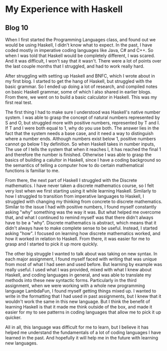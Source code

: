 # My Experience with Haskell
## Blog 10

When I first started the Programming Languages class, and found out we would be using Haskell, I didn't know what to expect.
In the past, I have coded mostly in imperative coding languages like Java, C# and C++. So when I was told that Haskell would be completely different, I was scared.
And it was difficult, I won't say that it wasn't. There were a lot of points over the last couple months that I struggled, and had to work really hard.

After struggling with setting up Haskell and BNFC, which I wrote about in my first blog. I started to get the hang of Haskell, but struggled with the basic grammar.
So I ended up doing a lot of research, and compiled notes on basic Haskell grammar, some of which I also shared in earlier blogs. From there, we went on to build a basic
calculator in Haskell. This was my first real test.

The first thing I had to make sure I understood was Haskell's native number system. I was able to grasp the concept of natural numbers represented by S and O, but struggled more with positive numbers, represented by T and I.
If T and I were both equal to 1, why do you use both. The answer lies in the fact that the system needs a base case, and it need a way to distinguish where a number ends. Although numbers exist below 1, positive numbers cannot go below 1 by definition.
So when Haskell takes in number inputs, The use of I tells the system that when it reaches I, it has reached the final 1 and therefore the number is finished. Otherwise I was able to grasp the basics of building a calultor in Haskell, since I have
a coding background so the semantics of telling a computer how to do certain mathematical functions is familiar to me.

From there, the next part of Haskell I struggled with the Discrete mathematics. I have never taken a discrete mathematics course, so I felt very lost when we first starting using it while learning Haskell.
Similarly to how I struggled to transition from imperative languages to Haskell, I struggled with changing my thinking from concrete to discrete mathematics. Similar to the issue I had with positive numbers, I
found myself constantly asking "why" something was the way it was. But what helped me overcome that, and what I continued to remind myself was that there didn't always have to be a "why". Discrete mathematics is abstract,
which means that it didn't always have to make complete sense to be useful. Instead, I started asking "how". I focused on learning how discrete mathematics worked, and how it worked in relation to Haskell. From there, it was easier for
me to grasp and I started to pick it up more quickly.

The other big struggle I wanted to talk about was taking on new syntax. In each major assignment, I found myself faced with writing that was unique from most of what I had seen and used before.
But learning by example was really useful. I used what I was provided, mixed with what I knew about Haskell, and coding languages in general, and was able to translate my methods into these new syntactic forms.
Particularly in the third assignment, when we were working with a whole new programming language LambdaFun, I found myself getting things mixed up. I wanted to write in the formatting that I had used in past assignments,
but I knew that it wouldn't work the same in this new language. But I think the benefit of learning Haskell is that it made me think outside of the box, and made it easier for my to see patterns in coding languages that allow me to pick it up quicker.

All in all, this language was difficult for me to learn, but I believe it has helped me understand the fundamentals of a lot of coding languages I have learned in the past. And hopefully it will help me in the future with learning new languages.
